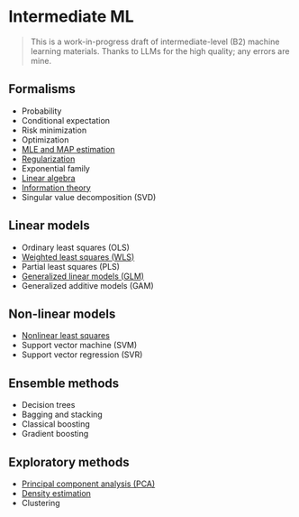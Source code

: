 # Intermediate ML

> This is a work-in-progress draft of intermediate-level (B2) machine learning materials. Thanks to LLMs for the high quality; any errors are mine.


## Formalisms

- Probability
- Conditional expectation
- Risk minimization
- Optimization
- [MLE and MAP estimation](https://vsheg.github.io/intermediate-ml/01-formalism/mle-map.pdf)
- [Regularization](https://vsheg.github.io/intermediate-ml/01-formalism/regularization.pdf)
- Exponential family
- [Linear algebra](https://vsheg.github.io/intermediate-ml/00-prerequisites/linear-algebra.pdf)
- [Information theory](https://vsheg.github.io/intermediate-ml/01-formalism/information.pdf)
- Singular value decomposition (SVD)

## Linear models

- Ordinary least squares (OLS)
- [Weighted least squares (WLS)](https://vsheg.github.io/intermediate-ml/02-linear/weighted-ls.pdf)
- Partial least squares (PLS)
- [Generalized linear models (GLM)](https://vsheg.github.io/intermediate-ml/02-linear/glm.pdf)
- Generalized additive models (GAM)

## Non-linear models

- [Nonlinear least squares](https://vsheg.github.io/intermediate-ml/03-nonlinear/nonlinear-ls.pdf)
- Support vector machine (SVM)
- Support vector regression (SVR)

## Ensemble methods

- Decision trees
- Bagging and stacking
- Classical boosting
- Gradient boosting

## Exploratory methods
 
- [Principal component analysis (PCA)](https://vsheg.github.io/intermediate-ml/05-exploratory/pca.pdf)
- [Density estimation](https://vsheg.github.io/intermediate-ml/05-exploratory/density.pdf)
- Clustering
